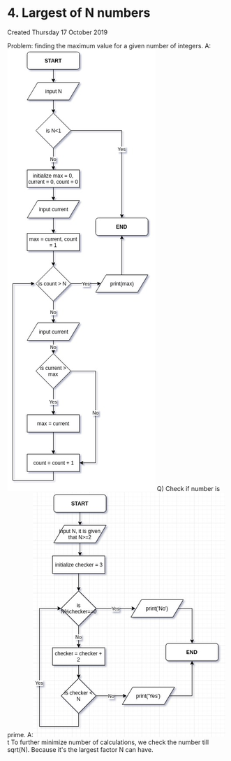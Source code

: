 # 4. Largest of N numbers

Created Thursday 17 October 2019

Problem: finding the maximum value for a given number of integers.
A:![](/assets/4._Largest_of_N_numbers-image-1.jpg)
Q) Check if number is prime.
A:![](/assets/4._Largest_of_N_numbers-image-2.jpg) t
To further minimize number of calculations, we check the number till sqrt(N). Because it's the largest factor N can have.
